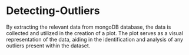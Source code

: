 # Detecting-Outliers
By extracting the relevant data from mongoDB database, the data is collected and utilized in the creation of a plot. The plot serves as a visual representation of the data, aiding in the identification and analysis of any outliers present within the dataset.
